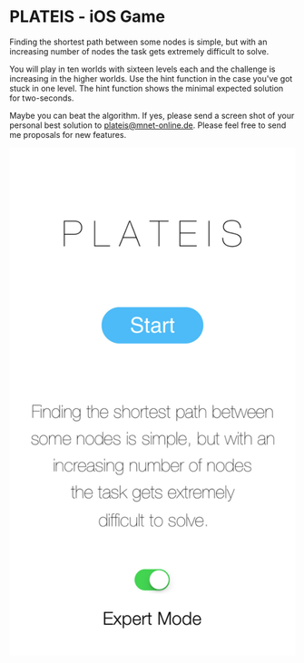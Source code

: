 # PLATEIS - iOS Game 

Finding the shortest path between some nodes is simple, but with an increasing number of nodes the task gets extremely difficult to solve. 

You will play in ten worlds with sixteen levels each and the challenge is increasing in the higher worlds. Use the hint function in the case you've got stuck in one level. The hint function shows the minimal expected solution for two-seconds. 

Maybe you can beat the algorithm. If yes, please send a screen shot of your personal best solution to plateis@mnet-online.de. Please feel free to send me proposals for new features.


![plateis-screen-01](https://raw.githubusercontent.com/markussprunck/plateis/master/plateis-screen-01.jpg) <!-- .element height="50%" width="50%" -->

